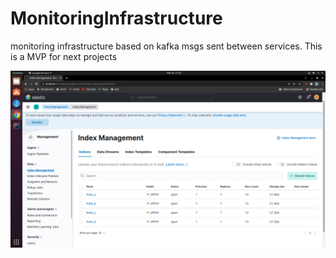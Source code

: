 # MonitoringInfrastructure
monitoring infrastructure based on kafka msgs sent between services. This is a MVP for next projects

![alt text](https://github.com/barakgonen/MonitoringInfrastructure/blob/main/screenshots/indices.png?raw=true)
